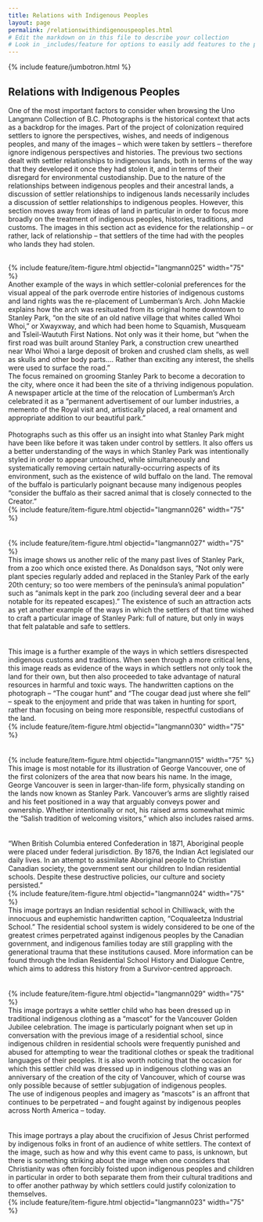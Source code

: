 ```yaml
---
title: Relations with Indigenous Peoples
layout: page
permalink: /relationswithindigenouspeoples.html
# Edit the markdown on in this file to describe your collection
# Look in _includes/feature for options to easily add features to the page
---
```


{% include feature/jumbotron.html %}

## Relations with Indigenous Peoples

One of the most important factors to consider when browsing the Uno Langmann Collection of B.C. Photographs is the historical context that acts as a backdrop for the images. Part of the project of colonization required settlers to ignore the perspectives, wishes, and needs of indigenous peoples, and many of the images – which were taken by settlers – therefore ignore indigenous perspectives and histories. The previous two sections dealt with settler relationships to indigenous lands, both in terms of the way that they developed it once they had stolen it, and in terms of their disregard for environmental custodianship. Due to the nature of the relationships between indigenous peoples and their ancestral lands, a discussion of settler relationships to indigenous lands necessarily includes a discussion of settler relationships to indigenous peoples. However, this section moves away from ideas of land in particular in order to focus more broadly on the treatment of indigenous peoples, histories, traditions, and customs. The images in this section act as evidence for the relationship – or rather, lack of relationship – that settlers of the time had with the peoples who lands they had stolen.<br><br>

<div class="container">
  <div class="row">
    <div class="col-sm">
      {% include feature/item-figure.html objectid="langmann025" width="75" %}
    </div>
    <div class="col-sm">
      Another example of the ways in which settler-colonial preferences for the visual appeal of the park overrode entire histories of indigenous customs and land rights was the re-placement of Lumberman’s Arch. John Mackie explains how the arch was resituated from its original home downtown to Stanley Park, “on the site of an old native village that whites called Whoi Whoi,” or Xwayxway, and which had been home to Squamish, Musqueam and Tsleil-Waututh First Nations.  Not only was it their home, but “when the first road was built around Stanley Park, a construction crew unearthed near Whoi Whoi a large deposit of broken and crushed clam shells, as well as skulls and other body parts.... Rather than exciting any interest, the shells were used to surface the road.” 
    </div>
  </div>
</div>
The focus remained on grooming Stanley Park to become a decoration to the city, where once it had been the site of a thriving indigenous population. A newspaper article at the time of the relocation of Lumberman’s Arch celebrated it as a “permanent advertisement of our lumber industries, a memento of the Royal visit and, artistically placed, a real ornament and appropriate addition to our beautiful park.”<br><br>

<div class="container">
  <div class="row">
    <div class="col-sm">
      Photographs such as this offer us an insight into what Stanley Park might have been like before it was taken under control by settlers. It also offers us a better understanding of the ways in which Stanley Park was intentionally styled in order to appear untouched, while simultaneously and systematically removing certain naturally-occurring aspects of its environment, such as the existence of wild buffalo on the land. The removal of the buffalo is particularly poignant because many indigenous peoples “consider the buffalo as their sacred animal that is closely connected to the Creator.” 
    </div>
    <div class="col-sm">
      {% include feature/item-figure.html objectid="langmann026" width="75" %}
    </div>
  </div>
</div><br><br>

<div class="container">
  <div class="row">
    <div class="col-sm">
      {% include feature/item-figure.html objectid="langmann027" width="75" %}
    </div>
    <div class="col-sm">
      This image shows us another relic of the many past lives of Stanley Park, from a zoo which once existed there. As Donaldson says, “Not only were plant species regularly added and replaced in the Stanley Park of the early 20th century; so too were members of the peninsula’s animal population” such as “animals kept in the park zoo (including several deer and a bear notable for its repeated escapes).”  The existence of such an attraction acts as yet another example of the ways in which the settlers of that time wished to craft a particular image of Stanley Park: full of nature, but only in ways that felt palatable and safe to settlers.
    </div>
  </div>
</div><br><br>

<div class="container">
  <div class="row">
    <div class="col-sm">
      This image is a further example of the ways in which settlers disrespected indigenous customs and traditions. When seen through a more critical lens, this image reads as evidence of the ways in which settlers not only took the land for their own, but then also proceeded to take advantage of natural resources in harmful and toxic ways. The handwritten captions on the photograph – “The cougar hunt” and “The cougar dead just where she fell” – speak to the enjoyment and pride that was taken in hunting for sport, rather than focusing on being more responsible, respectful custodians of the land.
    </div>
    <div class="col-sm">
      {% include feature/item-figure.html objectid="langmann030" width="75" %}
    </div>
  </div>
</div><br><br>

<div class="container">
  <div class="row">
    <div class="col-sm">
      {% include feature/item-figure.html objectid="langmann015" width="75" %}
    </div>
    <div class="col-sm">
      This image is most notable for its illustration of George Vancouver, one of the first colonizers of the area that now bears his name. In the image, George Vancouver is seen in larger-than-life form, physically standing on the lands now known as Stanley Park. Vancouver’s arms are slightly raised and his feet positioned in a way that arguably conveys power and ownership. Whether intentionally or not, his raised arms somewhat mimic the “Salish tradition of welcoming visitors,” which also includes raised arms. 
    </div>
  </div>
</div><br><br>

<div class="container">
  <div class="row">
    <div class="col-sm">
      “When British Columbia entered Confederation in 1871, Aboriginal people were placed under federal jurisdiction. By 1876, the Indian Act legislated our daily lives. In an attempt to assimilate Aboriginal people to Christian Canadian society, the government sent our children to Indian residential schools. Despite these destructive policies, our culture and society persisted.” <br>
    </div>
    <div class="col-sm">
      {% include feature/item-figure.html objectid="langmann024" width="75" %}
    </div>
  </div>
</div>
This image portrays an Indian residential school in Chilliwack, with the innocuous and euphemistic handwritten caption, “Coqualeetza Industrial School.” The residential school system is widely considered to be one of the greatest crimes perpetrated against indigenous peoples by the Canadian government, and indigenous families today are still grappling with the generational trauma that these institutions caused. More information can be found through the Indian Residential School History and Dialogue Centre, which aims to address this history from a Survivor-centred approach.<br><br><br>

<div class="container">
  <div class="row">
    <div class="col-sm">
      {% include feature/item-figure.html objectid="langmann029" width="75" %} 
    </div>
    <div class="col-sm">
      This image portrays a white settler child who has been dressed up in traditional indigenous clothing as a “mascot” for the Vancouver Golden Jubilee celebration. The image is particularly poignant when set up in conversation with the previous image of a residential school, since indigenous children in residential schools were frequently punished and abused for attempting to wear the traditional clothes or speak the traditional languages of their peoples. It is also worth noticing that the occasion for which this settler child was dressed up in indigenous clothing was an anniversary of the creation of the city of Vancouver, which of course was only possible because of settler subjugation of indigenous peoples.<br>
The use of indigenous peoples and imagery as “mascots” is an affront that continues to be perpetrated – and fought against by indigenous peoples across North America – today. 
    </div>
  </div>
</div><br><br>

<div class="container">
  <div class="row">
    <div class="col-sm">
      This image portrays a play about the crucifixion of Jesus Christ performed by indigenous folks in front of an audience of white settlers. The context of the image, such as how and why this event came to pass, is unknown, but there is something striking about the image when one considers that Christianity was often forcibly foisted upon indigenous peoples and children in particular in order to both separate them from their cultural traditions and to offer another pathway by which settlers could justify colonization to themselves.
    </div>
    <div class="col-sm">
      {% include feature/item-figure.html objectid="langmann023" width="75" %} 
    </div>
  </div>
</div><br><br>

